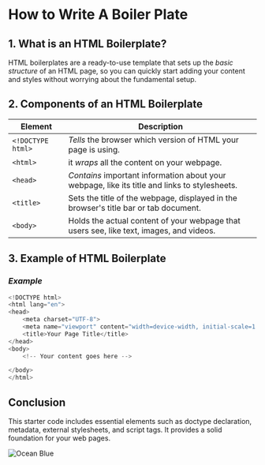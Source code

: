 # How to Write A Boiler Plate

## 1. What is an HTML Boilerplate?

HTML boilerplates are a ready-to-use template that sets up the *basic structure* of an HTML page, so you can quickly start adding your content and styles without worrying about the fundamental setup.

## 2. Components of an HTML Boilerplate

| Element            | Description                                                                 |
| ------------------ | --------------------------------------------------------------------------- |
| ```<!DOCTYPE html>```  | *Tells* the browser which version of HTML your page is using.    |
| ```<html>```           | it *wraps* all the content on your webpage.      |
| ```<head>```           | *Contains* important information about your webpage, like its title and links to stylesheets.
| ```<title>```          | Sets the title of the webpage, displayed in the browser's title bar or tab document.          |
| ```<body>```           | Holds the actual content of your webpage that users see, like text, images, and videos.     |


## 3. Example of HTML Boilerplate

### **_Example_**
```javascript
<!DOCTYPE html>
<html lang="en">
<head>
    <meta charset="UTF-8">
    <meta name="viewport" content="width=device-width, initial-scale=1.0">
    <title>Your Page Title</title>
</head>
<body>
    <!-- Your content goes here -->

</body>
</html>
```

## Conclusion
This starter code includes essential elements such as doctype declaration, metadata, external stylesheets, and script tags. It provides a solid foundation for your web pages.

![Ocean Blue](https://www.freecodecamp.org/news/content/images/size/w1000/2021/07/jackson-so-_t-l5FFH8VA-unsplash.jpg)









